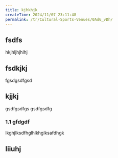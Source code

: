 ```yaml
---
title: kjhkhjk
createTime: 2024/11/07 23:11:48
permalink: /tr/Cultural-Sports-Venues/0AdG_vDh/
---
```



## fsdfs
hkjhljhjhlhj
## fsdkjkj

fgsdgsdfgsd

## kjjkj

gsdfgsdfgs
gsdfgsdfg

### 1.1 gfdgdf


lkghjlksdfhglhlkhglksafdhgk

## liiuhj

